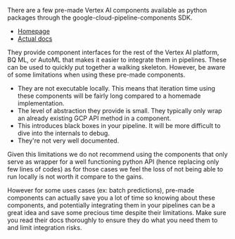 There are a few pre-made Vertex AI components available as python packages through the google-cloud-pipeline-components SDK.

- [Homepage](https://pypi.org/project/google-cloud-pipeline-components/)
- [Actual docs](https://google-cloud-pipeline-components.readthedocs.io/en/google-cloud-pipeline-components-1.0.41/google_cloud_pipeline_components.v1.html)

They provide component interfaces for the rest of the Vertex AI platform, BQ ML, or AutoML that makes it easier to integrate them in pipelines. These can be used to quickly put together a walking skeleton. However, be aware of some limitations when using these pre-made components.

- They are not executable locally. This means that iteration time using these components will be fairly long compared to a homemade implementation.
- The level of abstraction they provide is small. They typically only wrap an already existing GCP API method in a component.
- This introduces black boxes in your pipeline. It will be more difficult to dive into the internals to debug.
- They're not very well documented.

Given this limitations we do not recommend using the components that only serve as wrapper for a well functioning python API (hence replacing only few lines of codes) as for those cases we feel the loss of not being able to run locally is not worth it compare to the gains. 

However for some uses cases  (ex: batch predictions), pre-made components can actually save you a lot of time so knowing about these components, and potentially integrating them in your pipelines can be a great idea and save some precious time despite their limitations. 
Make sure you read their docs thoroughly to ensure they do what you need them to and limit integration risks.

